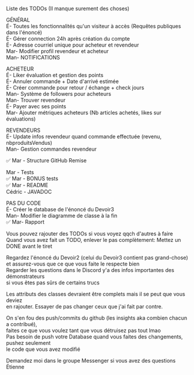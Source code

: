 Liste des TODOs (Il manque surement des choses)  
  
GÉNÉRAL  
É- Toutes les fonctionnalités qu'un visiteur à accès (Requêtes publiques dans l'énoncé)  
É- Gérer connection 24h après création du compte  
É- Adresse courriel unique pour acheteur et revendeur  
Mar- Modifier profil revendeur et acheteur  
Man- NOTIFICATIONS  

ACHETEUR  
É- Liker évaluation et gestion des points  
É- Annuler commande + Date d'arrivé estimée  
É- Créer commande pour retour / échange + check jours  
Man- Système de followers pour acheteurs  
Man- Trouver revendeur  
É- Payer avec ses points  
Mar- Ajouter métriques acheteurs (Nb articles achetés, likes sur évaluations)  
  
REVENDEURS  
É- Update infos revendeur quand commande effectuée (revenu, nbproduitsVendus)  
Man- Gestion commandes revendeur  
  
✅ Mar - Structure GitHub Remise
  
Mar - Tests  
✅ Mar - BONUS tests  
✅ Mar - README  
Cédric - JAVADOC  
  
PAS DU CODE  
É- Créer le database de l'énoncé du Devoir3  
Man- Modifier le diagramme de classe à la fin  
✅ Mar- Rapport  
  
  
Vous pouvez rajouter des TODOs si vous voyez qqch d'autres à faire  
Quand vous avez fait un TODO, enlever le pas complètement: Mettez un DONE avant le tiret  
  
Regardez l'énoncé du Devoir2 (celui du Devoir3 contient pas grand-chose) et 
assurez-vous que ce que vous faite le respecte bien  
Regarder les questions dans le Discord y'a des infos importantes des démonstrateurs  
si vous êtes pas sûrs de certains trucs  
  
Les attributs des classes devraient être complets mais il se peut que vous deviez  
en rajouter. Essayer de pas changer ceux que j'ai fait par contre.  
  
On s'en fou des push/commits du github (les insights aka combien chacun a contribué),  
faites ce que vous voulez tant que vous détruisez pas tout lmao    
Pas besoin de push votre Database quand vous faites des changements, pushez seulement  
le code que vous avez modifié  
  
Demandez moi dans le groupe Messenger si vous avez des questions    
Étienne  
